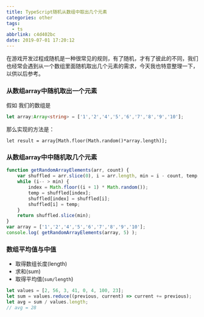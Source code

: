 ```yaml
---
title: TypeScript随机从数组中取出几个元素
categories: other
tags:
  - ts
abbrlink: c4d402bc
date: 2019-07-01 17:20:12
---
```


在游戏开发过程成随机是一种很常见的规则，有了随机，才有了彼此的不同，我们也经常会遇到从一个数组里面随机取出几个元素的需求，今天我也特意整理一下，以供以后参考。

<!-- more -->

### 从数组array中随机取出一个元素

假如 我们的数组是

```typescript
let array:Array<string> = ['1','2','4','5','6','7','8','9','10'];
```

那么实现的方法是：

```
let result = array[Math.floor(Math.random()*array.length)];
```

### 从数组array中中随机取几个元素

```typescript
function getRandomArrayElements(arr, count) {
    var shuffled = arr.slice(0), i = arr.length, min = i - count, temp, index;
    while (i-- > min) {
        index = Math.floor((i + 1) * Math.random());
        temp = shuffled[index];
        shuffled[index] = shuffled[i];
        shuffled[i] = temp;
    }
    return shuffled.slice(min);
}
var array = ['1','2','4','5','6','7','8','9','10'];
console.log( getRandomArrayElements(array, 5) );
```

### 数组平均值与中值

- 取得数组长度(length)
- 求和(sum)
- 取得平均值(`sum/length`)

```javascript
let values = [2, 56, 3, 41, 0, 4, 100, 23];
let sum = values.reduce((previous, current) => current += previous);
let avg = sum / values.length;
// avg = 28
```


